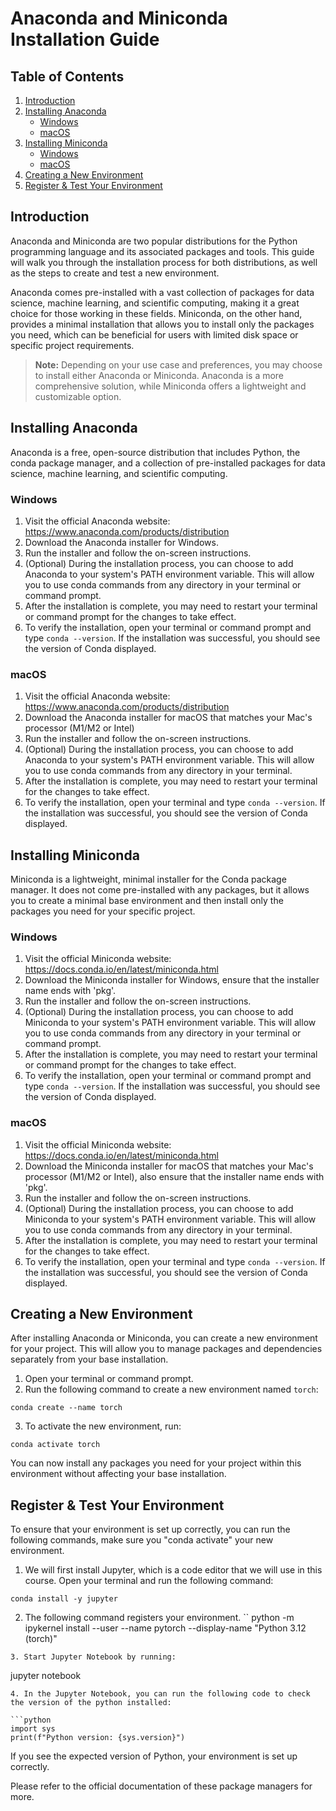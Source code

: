 # Anaconda and Miniconda Installation Guide

## Table of Contents

1. [Introduction](#introduction)
2. [Installing Anaconda](#installing-anaconda)
   - [Windows](#windows)
   - [macOS](#macos)
3. [Installing Miniconda](#installing-miniconda)
   - [Windows](#windows-1)
   - [macOS](#macos-1)
4. [Creating a New Environment](#creating-a-new-environment)
5. [Register & Test Your Environment](#register-&-test-your-environment)


## Introduction

Anaconda and Miniconda are two popular distributions for the Python programming language and its associated packages and tools. This guide will walk you through the installation process for both distributions, as well as the steps to create and test a new environment.

Anaconda comes pre-installed with a vast collection of packages for data science, machine learning, and scientific computing, making it a great choice for those working in these fields. Miniconda, on the other hand, provides a minimal installation that allows you to install only the packages you need, which can be beneficial for users with limited disk space or specific project requirements.

> **Note:** Depending on your use case and preferences, you may choose to install either Anaconda or Miniconda. Anaconda is a more comprehensive solution, while Miniconda offers a lightweight and customizable option.

## Installing Anaconda

Anaconda is a free, open-source distribution that includes Python, the conda package manager, and a collection of pre-installed packages for data science, machine learning, and scientific computing.

### Windows

1. Visit the official Anaconda website: https://www.anaconda.com/products/distribution
2. Download the Anaconda installer for Windows.
3. Run the installer and follow the on-screen instructions.
4. (Optional) During the installation process, you can choose to add Anaconda to your system's PATH environment variable. This will allow you to use conda commands from any directory in your terminal or command prompt.
5. After the installation is complete, you may need to restart your terminal or command prompt for the changes to take effect.
6. To verify the installation, open your terminal or command prompt and type `conda --version`. If the installation was successful, you should see the version of Conda displayed.

### macOS

1. Visit the official Anaconda website: https://www.anaconda.com/products/distribution
2. Download the Anaconda installer for macOS that matches your Mac's processor (M1/M2 or Intel)
3. Run the installer and follow the on-screen instructions.
4. (Optional) During the installation process, you can choose to add Anaconda to your system's PATH environment variable. This will allow you to use conda commands from any directory in your terminal.
5. After the installation is complete, you may need to restart your terminal for the changes to take effect.
6. To verify the installation, open your terminal and type `conda --version`. If the installation was successful, you should see the version of Conda displayed.

## Installing Miniconda

Miniconda is a lightweight, minimal installer for the Conda package manager. It does not come pre-installed with any packages, but it allows you to create a minimal base environment and then install only the packages you need for your specific project.

### Windows

1. Visit the official Miniconda website: https://docs.conda.io/en/latest/miniconda.html
2. Download the Miniconda installer for Windows, ensure that the installer name ends with 'pkg'.
3. Run the installer and follow the on-screen instructions.
4. (Optional) During the installation process, you can choose to add Miniconda to your system's PATH environment variable. This will allow you to use conda commands from any directory in your terminal or command prompt.
5. After the installation is complete, you may need to restart your terminal or command prompt for the changes to take effect.
6. To verify the installation, open your terminal or command prompt and type `conda --version`. If the installation was successful, you should see the version of Conda displayed.

### macOS

1. Visit the official Miniconda website: https://docs.conda.io/en/latest/miniconda.html
2. Download the Miniconda installer for macOS that matches your Mac's processor (M1/M2 or Intel), also ensure that the installer name ends with 'pkg'.
3. Run the installer and follow the on-screen instructions.
4. (Optional) During the installation process, you can choose to add Miniconda to your system's PATH environment variable. This will allow you to use conda commands from any directory in your terminal.
5. After the installation is complete, you may need to restart your terminal for the changes to take effect.
6. To verify the installation, open your terminal and type `conda --version`. If the installation was successful, you should see the version of Conda displayed.

## Creating a New Environment

After installing Anaconda or Miniconda, you can create a new environment for your project. This will allow you to manage packages and dependencies separately from your base installation.

1. Open your terminal or command prompt.
2. Run the following command to create a new environment named `torch`:

```
conda create --name torch
```

3. To activate the new environment, run:

```
conda activate torch
```

You can now install any packages you need for your project within this environment without affecting your base installation.

## Register & Test Your Environment

To ensure that your environment is set up correctly, you can run the following commands, make sure you "conda activate" your new environment.

1. We will first install Jupyter, which is a code editor that we will use in this course. Open your terminal and run the following command:
```
conda install -y jupyter
```
2. The following command registers your environment.
``
python -m ipykernel install --user --name pytorch --display-name "Python 3.12 (torch)"
```
3. Start Jupyter Notebook by running:
```
jupyter notebook
```
4. In the Jupyter Notebook, you can run the following code to check the version of the python installed:

```python
import sys
print(f"Python version: {sys.version}")
```
If you see the expected version of Python, your environment is set up correctly.

Please refer to the official documentation of these package managers for more.
